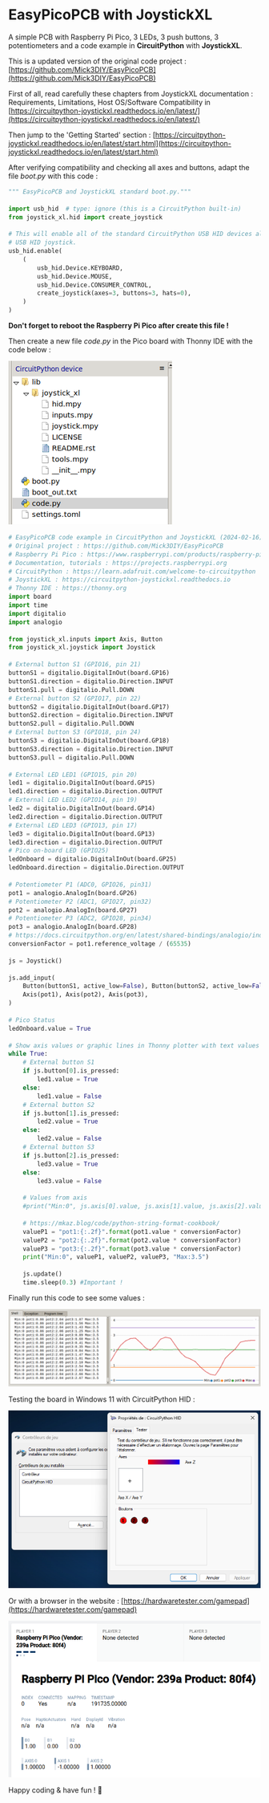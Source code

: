 # EasyPicoPCB with JoystickXL

A simple PCB with Raspberry Pi Pico, 3 LEDs, 3 push buttons, 3 potentiometers and a code example in **CircuitPython** with **JoystickXL**. 

This is a updated version of the original code project : [https://github.com/Mick3DIY/EasyPicoPCB](https://github.com/Mick3DIY/EasyPicoPCB)

First of all, read carefully these chapters from JoystickXL documentation : Requirements, Limitations, Host OS/Software Compatibility in [https://circuitpython-joystickxl.readthedocs.io/en/latest/](https://circuitpython-joystickxl.readthedocs.io/en/latest/)

Then jump to the 'Getting Started' section : [https://circuitpython-joystickxl.readthedocs.io/en/latest/start.html](https://circuitpython-joystickxl.readthedocs.io/en/latest/start.html)

After verifying compatibility and checking all axes and buttons, adapt the file *boot.py* with this code :

```python
""" EasyPicoPCB and JoystickXL standard boot.py."""

import usb_hid  # type: ignore (this is a CircuitPython built-in)
from joystick_xl.hid import create_joystick

# This will enable all of the standard CircuitPython USB HID devices along with a
# USB HID joystick.
usb_hid.enable(
    (
        usb_hid.Device.KEYBOARD,
        usb_hid.Device.MOUSE,
        usb_hid.Device.CONSUMER_CONTROL,
        create_joystick(axes=3, buttons=3, hats=0),
    )
)
```

**Don't forget to reboot the Raspberry Pi Pico after create this file !**

Then create a new file *code.py* in the Pico board with Thonny IDE with the code below :

![](assets/EasyPicoPCB_joystickXL_directories.png)

```python
# EasyPicoPCB code example in CircuitPython and JoystickXL (2024-02-16)
# Original project : https://github.com/Mick3DIY/EasyPicoPCB
# Raspberry Pi Pico : https://www.raspberrypi.com/products/raspberry-pi-pico/
# Documentation, tutorials : https://projects.raspberrypi.org
# CircuitPython : https://learn.adafruit.com/welcome-to-circuitpython
# JoystickXL : https://circuitpython-joystickxl.readthedocs.io
# Thonny IDE : https://thonny.org
import board
import time
import digitalio
import analogio

from joystick_xl.inputs import Axis, Button
from joystick_xl.joystick import Joystick

# External button S1 (GPIO16, pin 21)
buttonS1 = digitalio.DigitalInOut(board.GP16)
buttonS1.direction = digitalio.Direction.INPUT
buttonS1.pull = digitalio.Pull.DOWN
# External button S2 (GPIO17, pin 22)
buttonS2 = digitalio.DigitalInOut(board.GP17)
buttonS2.direction = digitalio.Direction.INPUT
buttonS2.pull = digitalio.Pull.DOWN
# External button S3 (GPIO18, pin 24)
buttonS3 = digitalio.DigitalInOut(board.GP18)
buttonS3.direction = digitalio.Direction.INPUT
buttonS3.pull = digitalio.Pull.DOWN

# External LED LED1 (GPIO15, pin 20)
led1 = digitalio.DigitalInOut(board.GP15)
led1.direction = digitalio.Direction.OUTPUT
# External LED LED2 (GPIO14, pin 19)
led2 = digitalio.DigitalInOut(board.GP14)
led2.direction = digitalio.Direction.OUTPUT
# External LED LED3 (GPIO13, pin 17)
led3 = digitalio.DigitalInOut(board.GP13)
led3.direction = digitalio.Direction.OUTPUT
# Pico on-board LED (GPIO25)
ledOnboard = digitalio.DigitalInOut(board.GP25)
ledOnboard.direction = digitalio.Direction.OUTPUT

# Potentiometer P1 (ADC0, GPIO26, pin31)
pot1 = analogio.AnalogIn(board.GP26)
# Potentiometer P2 (ADC1, GPIO27, pin32)
pot2 = analogio.AnalogIn(board.GP27)
# Potentiometer P3 (ADC2, GPIO28, pin34)
pot3 = analogio.AnalogIn(board.GP28)
# https://docs.circuitpython.org/en/latest/shared-bindings/analogio/index.html#analogio.AnalogIn
conversionFactor = pot1.reference_voltage / (65535)

js = Joystick()

js.add_input(
    Button(buttonS1, active_low=False), Button(buttonS2, active_low=False), Button(buttonS3, active_low=False),
    Axis(pot1), Axis(pot2), Axis(pot3),
)

# Pico Status
ledOnboard.value = True

# Show axis values or graphic lines in Thonny plotter with text values
while True:
    # External button S1
    if js.button[0].is_pressed:
        led1.value = True
    else:
        led1.value = False
    # External button S2
    if js.button[1].is_pressed:
        led2.value = True
    else:
        led2.value = False
    # External button S3
    if js.button[2].is_pressed:
        led3.value = True
    else:
        led3.value = False

    # Values from axis
    #print("Min:0", js.axis[0].value, js.axis[1].value, js.axis[2].value, "Max:255")
    
    # https://mkaz.blog/code/python-string-format-cookbook/
    valueP1 = "pot1:{:.2f}".format(pot1.value * conversionFactor)
    valueP2 = "pot2:{:.2f}".format(pot2.value * conversionFactor)
    valueP3 = "pot3:{:.2f}".format(pot3.value * conversionFactor)
    print("Min:0", valueP1, valueP2, valueP3, "Max:3.5")

    js.update()
    time.sleep(0.3) #Important !
```

Finally run this code to see some values :

![](assets/EasyPicoPCB_joystickXL_thonny.png)

Testing the board in Windows 11 with CircuitPython HID :

![](assets/EasyPicoPCB_joystickXL_w11.png)

Or with a browser in the website : [https://hardwaretester.com/gamepad](https://hardwaretester.com/gamepad)

![](assets/EasyPicoPCB_joystickXL_gamepad.png)

Happy coding & have fun ! :partying_face:
